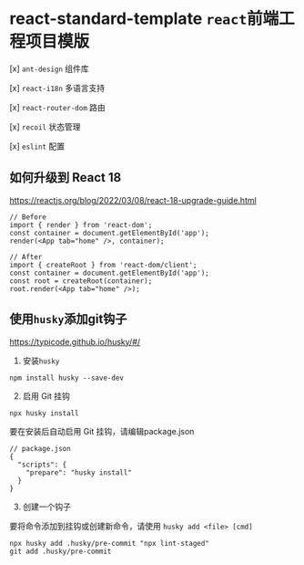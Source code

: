 # react-standard-template `react`前端工程项目模版


[x] `ant-design` 组件库

[x] `react-i18n` 多语言支持

[x] `react-router-dom` 路由

[x] `recoil` 状态管理

[x] `eslint` 配置




## 如何升级到 React 18
https://reactjs.org/blog/2022/03/08/react-18-upgrade-guide.html

```
// Before
import { render } from 'react-dom';
const container = document.getElementById('app');
render(<App tab="home" />, container);

// After
import { createRoot } from 'react-dom/client';
const container = document.getElementById('app');
const root = createRoot(container);
root.render(<App tab="home" />);
```

## 使用`husky`添加git钩子

https://typicode.github.io/husky/#/

1. 安装`husky`
```
npm install husky --save-dev
```

2. 启用 Git 挂钩

```
npx husky install
```
要在安装后自动启用 Git 挂钩，请编辑package.json
```
// package.json
{
  "scripts": {
    "prepare": "husky install"
  }
}
```

3. 创建一个钩子

要将命令添加到挂钩或创建新命令，请使用 `husky add <file> [cmd]`
```
npx husky add .husky/pre-commit "npx lint-staged"
git add .husky/pre-commit
```